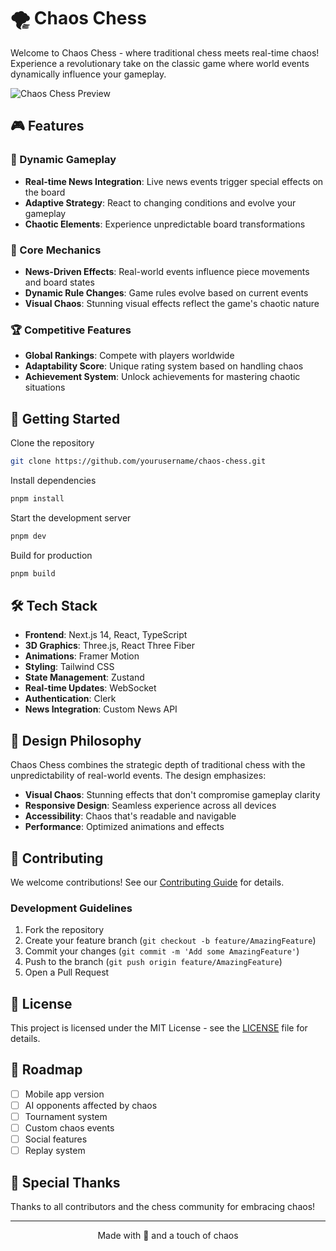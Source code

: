 # 🌪️ Chaos Chess

Welcome to Chaos Chess - where traditional chess meets real-time chaos! Experience a revolutionary take on the classic game where world events dynamically influence your gameplay.

![Chaos Chess Preview](public/preview.gif)

## 🎮 Features

### 🌊 Dynamic Gameplay
- **Real-time News Integration**: Live news events trigger special effects on the board
- **Adaptive Strategy**: React to changing conditions and evolve your gameplay
- **Chaotic Elements**: Experience unpredictable board transformations

### 🎯 Core Mechanics
- **News-Driven Effects**: Real-world events influence piece movements and board states
- **Dynamic Rule Changes**: Game rules evolve based on current events
- **Visual Chaos**: Stunning visual effects reflect the game's chaotic nature

### 🏆 Competitive Features
- **Global Rankings**: Compete with players worldwide
- **Adaptability Score**: Unique rating system based on handling chaos
- **Achievement System**: Unlock achievements for mastering chaotic situations

## 🚀 Getting Started
Clone the repository
```bash
git clone https://github.com/yourusername/chaos-chess.git
```
Install dependencies
```bash
pnpm install
```
Start the development server
```bash
pnpm dev
```
Build for production
```bash
pnpm build
```


## 🛠️ Tech Stack

- **Frontend**: Next.js 14, React, TypeScript
- **3D Graphics**: Three.js, React Three Fiber
- **Animations**: Framer Motion
- **Styling**: Tailwind CSS
- **State Management**: Zustand
- **Real-time Updates**: WebSocket
- **Authentication**: Clerk
- **News Integration**: Custom News API

## 🎨 Design Philosophy

Chaos Chess combines the strategic depth of traditional chess with the unpredictability of real-world events. The design emphasizes:

- **Visual Chaos**: Stunning effects that don't compromise gameplay clarity
- **Responsive Design**: Seamless experience across all devices
- **Accessibility**: Chaos that's readable and navigable
- **Performance**: Optimized animations and effects

## 🤝 Contributing

We welcome contributions! See our [Contributing Guide](CONTRIBUTING.md) for details.

### Development Guidelines
1. Fork the repository
2. Create your feature branch (`git checkout -b feature/AmazingFeature`)
3. Commit your changes (`git commit -m 'Add some AmazingFeature'`)
4. Push to the branch (`git push origin feature/AmazingFeature`)
5. Open a Pull Request

## 📜 License

This project is licensed under the MIT License - see the [LICENSE](LICENSE) file for details.

## 🎯 Roadmap

- [ ] Mobile app version
- [ ] AI opponents affected by chaos
- [ ] Tournament system
- [ ] Custom chaos events
- [ ] Social features
- [ ] Replay system

## 🌟 Special Thanks

Thanks to all contributors and the chess community for embracing chaos!

---

<p align="center">
  Made with 💜 and a touch of chaos
</p>